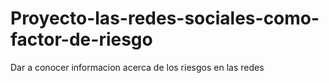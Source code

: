 # Proyecto-las-redes-sociales-como-factor-de-riesgo
Dar a conocer informacion acerca de los riesgos en las redes
